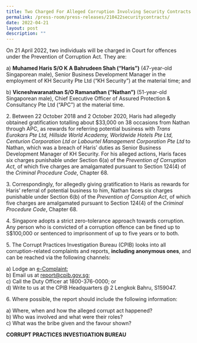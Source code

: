 ```yaml
---
title: Two Charged For Alleged Corruption Involving Security Contracts
permalink: /press-room/press-releases/210422securitycontracts/
date: 2022-04-21
layout: post
description: ""
---
```

On 21 April 2022, two individuals will be charged in Court for offences under the Prevention of Corruption Act. They are:

a) **Muhamed Haris S/O K A Bahrudeen Shah (“Haris”)** (47-year-old Singaporean male), Senior Business Development Manager in the employment of KH Security Pte Ltd (“KH Security”) at the material time; and

b) **Vicneshwaranathan S/O Ramanathan (“Nathan”)** (51-year-old Singaporean male), Chief Executive Officer of Assured Protection & Consultancy Pte Ltd (“APC”) at the material time.

2\.         Between 22 October 2018 and 2 October 2020, Haris had allegedly obtained gratification totalling about $33,000 on 38 occasions from Nathan through APC, as rewards for referring potential business with *Trans Eurokars Pte Ltd, Hillside World Academy, Worldwide Hotels Pte Ltd, Centurion Corporation Ltd or Labourtel Management Corporation Pte Ltd* to Nathan, which was a breach of Haris’ duties as Senior Business Development Manager of KH Security. For his alleged actions, Haris faces six charges punishable under Section 6(a) of the *Prevention of Corruption Act*, of which five charges are amalgamated pursuant to Section 124(4) of the *Criminal Procedure Code*, Chapter 68.

3\.         Correspondingly, for allegedly giving gratification to Haris as rewards for Haris’ referral of potential business to him, Nathan faces six charges punishable under Section 6(b) of the *Prevention of Corruption Act*, of which five charges are amalgamated pursuant to Section 124(4) of the *Criminal Procedure Code*, Chapter 68.

4\.        Singapore adopts a strict zero-tolerance approach towards corruption. Any person who is convicted of a corruption offence can be fined up to S$100,000 or sentenced to imprisonment of up to five years or to both.

5\. The Corrupt Practices Investigation Bureau (CPIB) looks into all corruption-related complaints and reports, **including anonymous ones**, and can be reached via the following channels:

a) Lodge an [e-Complaint](/e-services/e-complaint-for-corrupt-conduct);<br>
b) Email us at <a href="mailto:report@cpib.gov.sg" class="spamspan">report@cpib.gov.sg</a>;<br>
c) Call the Duty Officer at 1800-376-0000; or<br>
d) Write to us at the CPIB Headquarters @ 2 Lengkok Bahru, S159047.

6\.	Where possible, the report should include the following information:

a) Where, when and how the alleged corrupt act happened?<br>
b) Who was involved and what were their roles?<br>
c) What was the bribe given and the favour shown?

**CORRUPT PRACTICES INVESTIGATION BUREAU**